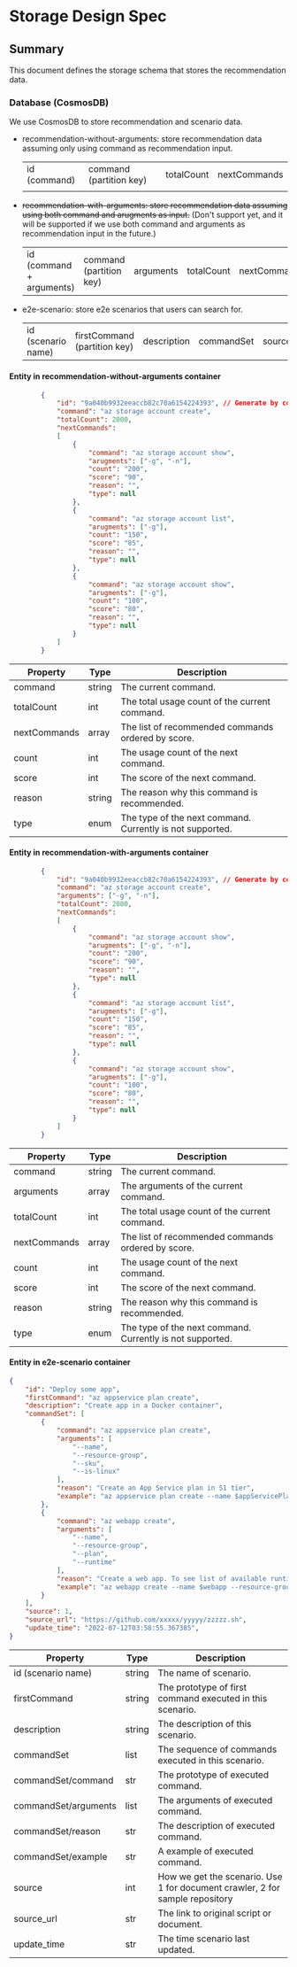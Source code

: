 # Storage Design Spec

## Summary

This document defines the storage schema that stores the recommendation data.

### Database (CosmosDB)
We use CosmosDB to store recommendation and scenario data.

- recommendation-without-arguments: store recommendation data assuming only using command as recommendation input.

  |   |   |   |   |
  |---|---|---|---|
  | id (command) | command (partition key) | totalCount | nextCommands |
  |   |   |   |   |

- ~~recommendation-with-arguments: store recommendation data assuming using both command and arugments as input.~~ (Don't support yet, and it will be supported if we use both command and arguments as recommendation input in the future.)

  |   |   |   |   |   |
  |---|---|---|---|---|
  | id (command + arguments) | command (partition key) | arguments | totalCount | nextCommands |

- e2e-scenario: store e2e scenarios that users can search for.

  |   |   |   |   |   | | |
  |---|---|---|---|---| --- |---|
  | id (scenario name) | firstCommand (partition key) | description | commandSet | source | source_url | update_time |

#### Entity in recommendation-without-arguments container
       

```json
        {
            "id": "9a040b9932eeaccb82c70a6154224393", // Generate by command
            "command": "az storage account create",
            "totalCount": 2000,
            "nextCommands":
            [
                {
                    "command": "az storage account show",
                    "arugments": ["-g", "-n"],
                    "count": "200",
                    "score": "90",
                    "reason": "",
                    "type": null
                },
                {
                    "command": "az storage account list",
                    "arugments": ["-g"],
                    "count": "150",
                    "score": "85",
                    "reason": "",
                    "type": null
                },
                {
                    "command": "az storage account show",
                    "arugments": ["-g"],
                    "count": "100",
                    "score": "80",
                    "reason": "",
                    "type": null
                }
            ]
        }
```

  | Property | Type | Description |
  | ------ | ------ | ------ |
  | command | string | The current command. |
  | totalCount | int | The total usage count of the current command. |
  | nextCommands | array | The list of recommended commands ordered by score. |
  | count | int | The usage count of the next command. |
  | score | int | The score of the next command. |
  | reason | string | The reason why this command is recommended. |
  | type | enum | The type of the next command. Currently is not supported. |


#### Entity in recommendation-with-arguments container
       

```json
        {
            "id": "9a040b9932eeaccb82c70a6154224393", // Generate by command + arguments
            "command": "az storage account create",
            "arguments": ["-g", "-n"],
            "totalCount": 2000,
            "nextCommands":
            [
                {
                    "command": "az storage account show",
                    "arugments": ["-g", "-n"],
                    "count": "200",
                    "score": "90",
                    "reason": "",
                    "type": null
                },
                {
                    "command": "az storage account list",
                    "arugments": ["-g"],
                    "count": "150",
                    "score": "85",
                    "reason": "",
                    "type": null
                },
                {
                    "command": "az storage account show",
                    "arugments": ["-g"],
                    "count": "100",
                    "score": "80",
                    "reason": "",
                    "type": null
                }
            ]
        }
```

  | Property | Type | Description |
  | ------ | ------ | ------ |
  | command | string | The current command. |
  | arguments | array | The arguments of the current command. |
  | totalCount | int | The total usage count of the current command. |
  | nextCommands | array | The list of recommended commands ordered by score. |
  | count | int | The usage count of the next command. |
  | score | int | The score of the next command. |
  | reason | string | The reason why this command is recommended. |
  | type | enum | The type of the next command. Currently is not supported. |

#### Entity in e2e-scenario container

```json
{
    "id": "Deploy some app",
    "firstCommand": "az appservice plan create",
    "description": "Create app in a Docker container",
    "commandSet": [
        {
            "command": "az appservice plan create",
            "arguments": [
                "--name",
                "--resource-group",
                "--sku",
                "--is-linux"
            ],
            "reason": "Create an App Service plan in S1 tier",
            "example": "az appservice plan create --name $appServicePlan --resource-group $resourceGroup --sku S1 --is-linux"
        },
        {
            "command": "az webapp create",
            "arguments": [
                "--name",
                "--resource-group",
                "--plan",
                "--runtime"
            ],
            "reason": "Create a web app. To see list of available runtimes, run 'az webapp list-runtimes --linux'",
            "example": "az webapp create --name $webapp --resource-group $resourceGroup --plan $appServicePlan --runtime NODE|14-lts"
        }
    ],
    "source": 1,
    "source_url": "https://github.com/xxxxx/yyyyy/zzzzz.sh",
    "update_time": "2022-07-12T03:58:55.367385",
}
```

  | Property | Type | Description |
  | ------ | ------ | ------ |
  | id (scenario name) | string | The name of scenario. |
  | firstCommand | string | The prototype of first command executed in this scenario. |
  | description | string | The description of this scenario. |
  | commandSet | list | The sequence of commands executed in this scenario. |
  | commandSet/command | str | The prototype of executed command. |
  | commandSet/arguments | list | The arguments of executed command. |
  | commandSet/reason | str | The description of executed command. |
  | commandSet/example | str | A example of executed command. |
  | source | int | How we get the scenario. Use 1 for document crawler, 2 for sample repository |
  | source_url | str | The link to original script or document. |
  | update_time | str | The time scenario last updated. |